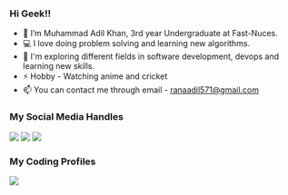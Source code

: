 ### Hi Geek!! 

- 👋 I’m Muhammad Adil Khan, 3rd year Undergraduate at Fast-Nuces.
- 💻 I love doing problem solving and learning new algorithms.
- 🌱 I'm exploring different fields in software development, devops and learning new skills.
- ⚡ Hobby - Watching anime and cricket
- 📫 You can contact me through email - ranaadil571@gmail.com


### My Social Media Handles
[<img src="https://img.shields.io/badge/linkedin-%230077B5.svg?style=for-the-badge&logo=linkedin&logoColor=white" />](https://www.linkedin.com/in/adil-khan-230271261/)
[<img src="https://img.shields.io/badge/Instagram-%23E4405F.svg?style=for-the-badge&logo=Instagram&logoColor=white" />](https://www.instagram.com/adildot68/)
[<img src="https://img.shields.io/badge/Twitter-%231DA1F2.svg?style=for-the-badge&logo=Twitter&logoColor=white" />](https://twitter.com/madilkhan002)

  
### My Coding Profiles
[<img src="https://img.shields.io/badge/-LeetCode-FFA116?style=for-the-badge&logo=LeetCode&logoColor=black" />](https://leetcode.com/adil_kira/)
